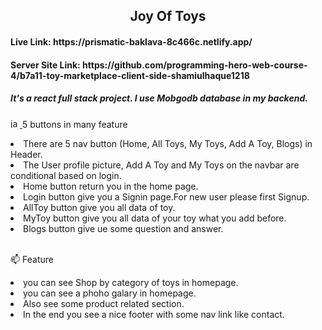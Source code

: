 <h2 align="center"> Joy Of Toys</23>
<h4> Live Link: https://prismatic-baklava-8c466c.netlify.app/ </h3>
<h4> Server Site Link: https://github.com/programming-hero-web-course-4/b7a11-toy-marketplace-client-side-shamiulhaque1218 </h3>

<h5 >It's a react full stack project. I use Mobgodb database in my backend.</h3>
<p align="left">  <a href="https://jasmine.github.io/" target="_blank" rel="noreferrer"> <img src="https://www.vectorlogo.zone/logos/jasmine/jasmine-icon.svg" alt="jasmine" width="15" height="15"/> </a>  5 buttons in many feature  </p> 

<li>There are 5 nav button (Home, All Toys, My Toys, Add A Toy, Blogs) in Header.</>
  
 <li>  The User profile picture, Add A Toy and My Toys on the navbar are conditional based on login. </>
  
<li> Home button return you in the home page. </>

<li> Login button give you a Signin page.For new user please first Signup. </li>

<li> AllToy button give you all data of toy. </li>

 <li> MyToy button give you all data of your toy what you add before. </li>

<li> Blogs button give ue some question and answer. </li>

 <br>

 📫 Feature 

<p align="left"> 
<li> you can see Shop by category of toys in homepage. </li>
<li> you can see a phoho galary in homepage. </li>
<li> Also see some product related section.  </li>
   <li>In the end you see a nice footer with some nav link like contact.</li>
</p>
